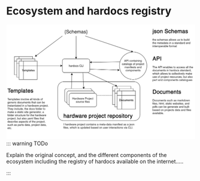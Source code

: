 # Ecosystem and hardocs registry

![ecosystem](../images/hardcos-bigger-picture.jpg)
::: warning TODo

Explain the original concept, and the different components of the ecosystem including the registry of hardocs available on the internet.....

:::
